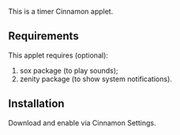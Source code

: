 This is a timer Cinnamon applet.

## Requirements
This applet requires (optional):

1) sox package (to play sounds);
2) zenity package (to show system notifications).

## Installation
Download and enable via Cinnamon Settings.

